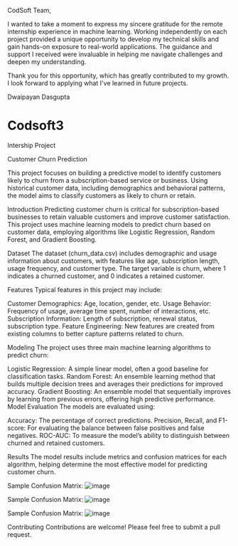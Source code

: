 CodSoft Team,

I wanted to take a moment to express my sincere gratitude for the remote internship experience in machine learning. Working independently on each project provided a unique opportunity to develop my technical skills and gain hands-on exposure to real-world applications. The guidance and support I received were invaluable in helping me navigate challenges and deepen my understanding.

Thank you for this opportunity, which has greatly contributed to my growth. I look forward to applying what I've learned in future projects.

Dwaipayan Dasgupta

# Codsoft3
Intership Project

Customer Churn Prediction

This project focuses on building a predictive model to identify customers likely to churn from a subscription-based service or business. Using historical customer data, including demographics and behavioral patterns, the model aims to classify customers as likely to churn or retain.

Introduction
Predicting customer churn is critical for subscription-based businesses to retain valuable customers and improve customer satisfaction. This project uses machine learning models to predict churn based on customer data, employing algorithms like Logistic Regression, Random Forest, and Gradient Boosting.

Dataset
The dataset (churn_data.csv) includes demographic and usage information about customers, with features like age, subscription length, usage frequency, and customer type. The target variable is churn, where 1 indicates a churned customer, and 0 indicates a retained customer.

Features
Typical features in this project may include:

Customer Demographics: Age, location, gender, etc.
Usage Behavior: Frequency of usage, average time spent, number of interactions, etc.
Subscription Information: Length of subscription, renewal status, subscription type.
Feature Engineering: New features are created from existing columns to better capture patterns related to churn.

Modeling
The project uses three main machine learning algorithms to predict churn:

Logistic Regression: A simple linear model, often a good baseline for classification tasks.
Random Forest: An ensemble learning method that builds multiple decision trees and averages their predictions for improved accuracy.
Gradient Boosting: An ensemble model that sequentially improves by learning from previous errors, offering high predictive performance.
Model Evaluation
The models are evaluated using:

Accuracy: The percentage of correct predictions.
Precision, Recall, and F1-score: For evaluating the balance between false positives and false negatives.
ROC-AUC: To measure the model’s ability to distinguish between churned and retained customers.

Results
The model results include metrics and confusion matrices for each algorithm, helping determine the most effective model for predicting customer churn.

Sample Confusion Matrix:
![image](https://github.com/user-attachments/assets/517a057e-3186-4055-b6c3-6406cf2cd530)

Sample Confusion Matrix:
![image](https://github.com/user-attachments/assets/32b22d68-4cc3-4a87-8c0d-8ffd3a9a9abe)

Sample Confusion Matrix:
![image](https://github.com/user-attachments/assets/67e3438d-b7d4-407c-93c2-ce1111d518c0)


Contributing
Contributions are welcome! Please feel free to submit a pull request.
